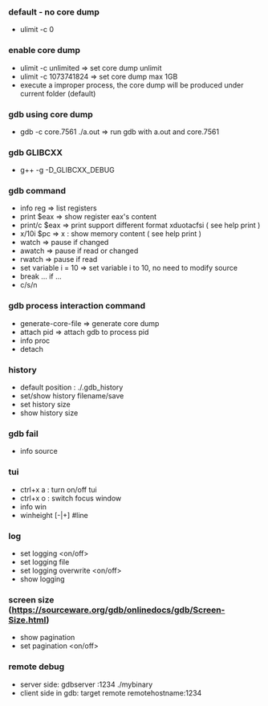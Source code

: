 ### default - no core dump
* ulimit -c 0

### enable core dump
* ulimit -c unlimited  => set core dump unlimit
* ulimit -c 1073741824 => set core dump max 1GB
* execute a improper process, the core dump will be produced under current folder (default)

### gdb using core dump
* gdb -c core.7561 ./a.out => run gdb with a.out and core.7561

### gdb GLIBCXX
* g++ -g -D_GLIBCXX_DEBUG <filename>

### gdb command
* info reg => list registers
* print $eax   => show register eax's content
* print/c $eax => print support different format xduotacfsi ( see help print )
* x/10i $pc    => x : show memory content ( see help print )
* watch => pause if changed
* awatch => pause if read or changed
* rwatch => pause if read
* set variable i = 10 => set variable i to 10, no need to modify source
* break ... if ...
* c/s/n <count>

### gdb process interaction command
* generate-core-file => generate core dump
* attach pid => attach gdb to process pid
* info proc
* detach

### history
* default position : ./.gdb_history
* set/show history filename/save
* set history size <n>
* show history size

### gdb fail
* info source

### tui
* ctrl+x a : turn on/off tui
* ctrl+x o : switch focus window
* info win
* winheight <win name> [-|+] #line

### log
* set logging <on/off>
* set logging file <filename>
* set logging overwrite <on/off>
* show logging
  
### screen size (https://sourceware.org/gdb/onlinedocs/gdb/Screen-Size.html)
* show pagination
* set pagination <on/off>

### remote debug
* server side: gdbserver :1234 ./mybinary
* client side in gdb: target remote remotehostname:1234
